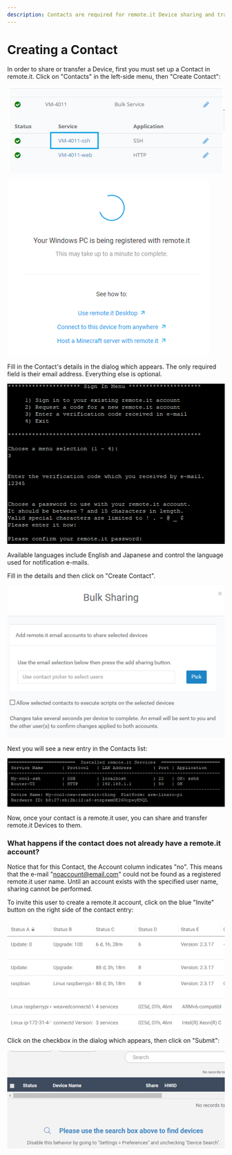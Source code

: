 ```yaml
---
description: Contacts are required for remote.it Device sharing and transfer.
---
```


# Creating a Contact

In order to share or transfer a Device, first you must set up a Contact in remote.it. Click on "Contacts" in the left-side menu, then "Create Contact":

![](../../.gitbook/assets/image%20%28397%29.png)

![](../../.gitbook/assets/image%20%28464%29.png)

Fill in the Contact's details in the dialog which appears.  The only required field is their email address. Everything else is optional.

![](../../.gitbook/assets/image%20%28128%29.png)

Available languages include English and Japanese and control the language used for notification e-mails.

Fill in the details and then click on "Create Contact".  

![](../../.gitbook/assets/image%20%28251%29.png)

Next you will see a new entry in the Contacts list:

![](../../.gitbook/assets/image%20%28111%29.png)

Now, once your contact is a remote.it user, you can share and transfer remote.it Devices to them.

### What happens if the contact does not already have a remote.it account?

Notice that for this Contact, the Account column indicates "no".  This means that the e-mail "noaccount@email.com" could not be found as a registered remote.it user name.  Until an account exists with the specified user name, sharing cannot be performed.

To invite this user to create a remote.it account, click on the blue "Invite" button on the right side of the contact entry:

![](../../.gitbook/assets/image%20%2892%29.png)

Click on the checkbox in the dialog which appears, then click on "Submit":

![](../../.gitbook/assets/image%20%2824%29.png)

